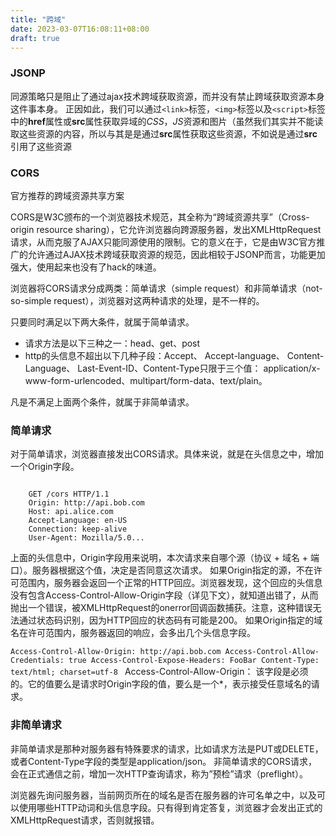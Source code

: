 ```yaml
---
title: "跨域"
date: 2023-03-07T16:08:11+08:00
draft: true
---
```


### JSONP
同源策略只是阻止了通过ajax技术跨域获取资源，而并没有禁止跨域获取资源本身这件事本身。
正因如此，我们可以通过`<link>`标签，`<img>`标签以及`<script>`标签中的**href**属性或**src**属性获取异域的*CSS*，*JS*资源和图片（虽然我们其实并不能读取这些资源的内容，所以与其是是通过**src**属性获取这些资源，不如说是通过**src**引用了这些资源

### CORS

官方推荐的跨域资源共享方案

CORS是W3C颁布的一个浏览器技术规范，其全称为“跨域资源共享”（Cross-origin resource sharing），它允许浏览器向跨源服务器，发出XMLHttpRequest请求，从而克服了AJAX只能同源使用的限制。它的意义在于，它是由W3C官方推广的允许通过AJAX技术跨域获取资源的规范，因此相较于JSONP而言，功能更加强大，使用起来也没有了hack的味道。

浏览器将CORS请求分成两类：简单请求（simple request）和非简单请求（not-so-simple request），浏览器对这两种请求的处理，是不一样的。

只要同时满足以下两大条件，就属于简单请求。
* 请求方法是以下三种之一：head、get、post
* http的头信息不超出以下几种子段：Accept、 Accept-language、 Content-Language、 Last-Event-ID、Content-Type只限于三个值： application/x-www-form-urlencoded、multipart/form-data、text/plain。

凡是不满足上面两个条件，就属于非简单请求。

### 简单请求
对于简单请求，浏览器直接发出CORS请求。具体来说，就是在头信息之中，增加一个Origin字段。

<code>
	GET /cors HTTP/1.1
	Origin: http://api.bob.com
	Host: api.alice.com
	Accept-Language: en-US
	Connection: keep-alive
	User-Agent: Mozilla/5.0...
</code>

上面的头信息中，Origin字段用来说明，本次请求来自哪个源（协议 + 域名 + 端口）。服务器根据这个值，决定是否同意这次请求。
如果Origin指定的源，不在许可范围内，服务器会返回一个正常的HTTP回应。浏览器发现，这个回应的头信息没有包含Access-Control-Allow-Origin字段（详见下文），就知道出错了，从而抛出一个错误，被XMLHttpRequest的onerror回调函数捕获。注意，这种错误无法通过状态码识别，因为HTTP回应的状态码有可能是200。
如果Origin指定的域名在许可范围内，服务器返回的响应，会多出几个头信息字段。

`Access-Control-Allow-Origin: http://api.bob.com
Access-Control-Allow-Credentials: true
Access-Control-Expose-Headers: FooBar
Content-Type: text/html; charset=utf-8
`
Access-Control-Allow-Origin： 该字段是必须的。它的值要么是请求时Origin字段的值，要么是一个*，表示接受任意域名的请求。
### 非简单请求
非简单请求是那种对服务器有特殊要求的请求，比如请求方法是PUT或DELETE，或者Content-Type字段的类型是application/json。
非简单请求的CORS请求，会在正式通信之前，增加一次HTTP查询请求，称为”预检”请求（preflight）。

浏览器先询问服务器，当前网页所在的域名是否在服务器的许可名单之中，以及可以使用哪些HTTP动词和头信息字段。只有得到肯定答复，浏览器才会发出正式的XMLHttpRequest请求，否则就报错。